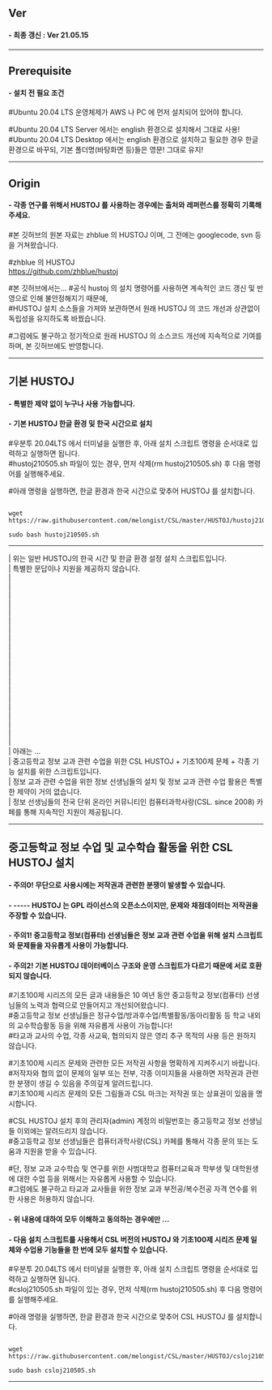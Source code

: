 ## Ver   
#### - 최종 갱신 : Ver 21.05.15   
   
***   
   
## Prerequisite   
#### - 설치 전 필요 조건   
#Ubuntu 20.04 LTS 운영체제가 AWS 나 PC 에 먼저 설치되어 있어야 합니다.   
   
#Ubuntu 20.04 LTS Server  에서는 english 환경으로 설치해서 그대로 사용!   
#Ubuntu 20.04 LTS Desktop 에서는 english 환경으로 설치하고 필요한 경우 한글 환경으로 바꾸되, 기본 폴더명(바탕화면 등)들은 영문! 그대로 유지!   
   
***   
   
## Origin   
#### - 각종 연구를 위해서 HUSTOJ 를 사용하는 경우에는 출처와 레퍼런스를 정확히 기록해 주세요.   
#본 깃허브의 원본 자료는 zhblue 의 HUSTOJ 이며, 그 전에는 googlecode, svn 등을 거쳐왔습니다.   
   
#zhblue 의 HUSTOJ      
<https://github.com/zhblue/hustoj>   
   
#본 깃허브에서는...
#공식 hustoj 의 설치 명령어를 사용하면 계속적인 코드 갱신 및 반영으로 인해 불안정해지기 때문에,   
#HUSTOJ 설치 소스들을 가져와 보관하면서 원래 HUSTOJ 의 코드 개선과 상관없이 독립성을 유지하도록 바꿨습니다.   
   
#그럼에도 불구하고 정기적으로 원래 HUSTOJ 의 소스코드 개선에 지속적으로 기여를 하며, 본 깃허브에도 반영합니다.   
   
***   
   
## 기본 HUSTOJ   
#### - 특별한 제약 없이 누구나 사용 가능합니다.   
#### - 기본 HUSTOJ 한글 환경 및 한국 시간으로 설치   

#우분투 20.04LTS 에서 터미널을 실행한 후, 아래 설치 스크립트 명령을 순서대로 입력하고 실행하면 됩니다.   
#hustoj210505.sh 파일이 있는 경우, 먼저 삭제(rm hustoj210505.sh) 후 다음 명령어를 실행해주세요.     

#아래 명령을 실행하면, 한글 환경과 한국 시간으로 맞추어 HUSTOJ 를 설치합니다.   

<pre><code>
wget https://raw.githubusercontent.com/melongist/CSL/master/HUSTOJ/hustoj210505.sh

sudo bash hustoj210505.sh
</code></pre>
  
***   
| 위는 일반 HUSTOJ의 한국 시간 및 한글 환경 설정 설치 스크립트입니다.   
| 특별한 문답이나 지원을 제공하지 않습니다.  
|   
|   
|   
|   
|   
|   
|   
|   
|   
|   
|   
|   
|   
|   
|   
|   
|   
|   
|   
|   
|  아래는 ...  
|  중고등학교 정보 교과 관련 수업을 위한 CSL HUSTOJ + 기초100제 문제 + 각종 기능 설치를 위한 스크립트입니다.   
|  정보 교과 관련 수업을 위한 정보 선생님들의 설치 및 정보 교과 관련 수업 활용은 특별한 제약이 거의 없습니다.   
|  정보 선생님들의 전국 단위 온라인 커뮤니티인 컴퓨터과학사랑(CSL. since 2008) 카페를 통해 지속적인 지원이 제공됩니다.   
***   
   
## 중고등학교 정보 수업 및 교수학습 활동을 위한 CSL HUSTOJ 설치
#### - 주의0! 무단으로 사용시에는 저작권과 관련한 분쟁이 발생할 수 있습니다.   
#### - ----- HUSTOJ 는 GPL 라이선스의 오픈소스이지만, 문제와 채점데이터는 저작권을 주장할 수 있습니다.   
#### - 주의1! 중고등학교 정보(컴퓨터) 선생님들은 정보 교과 관련 수업을 위해 설치 스크립트와 문제들을 자유롭게 사용이 가능합니다.   
#### - 주의2! 기본 HUSTOJ 데이터베이스 구조와 운영 스크립트가 다르기 때문에 서로 호환되지 않습니다.   
    
#기초100제 시리즈의 모든 글과 내용들은 10 여년 동안 중고등학교 정보(컴퓨터) 선생님들의 노력과 협력으로 만들어지고 개선되어왔습니다.   
#중고등학교 정보 선생님들은 정규수업/방과후수업/특별활동/동아리활동 등 학교 내외의 교수학습활동 등을 위해 자유롭게 사용이 가능합니다!      
#타교과 교사의 수업, 각종 사교육, 협의되지 않은 영리 추구 목적의 사용 등은 원하지 않습니다.    
   
#기초100제 시리즈 문제와 관련한 모든 저작권 사항을 명확하게 지켜주시기 바랍니다.   
#저작자와 협의 없이 문제의 일부 또는 전부, 각종 이미지들을 사용하면 저작권과 관련한 분쟁이 생길 수 있음을 주의깊게 알려드립니다.   
#기초100제 시리즈 문제의 모든 그림들과 CSL 마크는 저작권 또는 상표권이 있음을 명시합니다.   
   
#CSL HUSTOJ 설치 후의 관리자(admin) 계정의 비밀번호는 중고등학교 정보 선생님들 이외에는 알려드리지 않습니다.   
#중고등학교 정보 선생님들은 컴퓨터과학사랑(CSL) 카페를 통해서 각종 문의 또는 도움과 지원을 받을 수 있습니다.   
   
#단, 정보 교과 교수학습 및 연구를 위한 사범대학교 컴퓨터교육과 학부생 및 대학원생에 대한 수업 등을 위해서는 자유롭게 사용할 수 있습니다.   
#그럼에도 불구하고 타교과 교사들을 위한 정보 교과 부전공/복수전공 자격 연수를 위한 사용은 허용하지 않습니다.   
   
#### - 위 내용에 대하여 모두 이해하고 동의하는 경우에만 ...   
#### - 다음 설치 스크립트를 사용해서 CSL 버전의 HUSTOJ 와 기초100제 시리즈 문제 일체와 수업용 기능들을 한 번에 모두 설치할 수 있습니다.   

#우분투 20.04LTS 에서 터미널을 실행한 후, 아래 설치 스크립트 명령을 순서대로 입력하고 실행하면 됩니다.   
#csloj210505.sh 파일이 있는 경우, 먼저 삭제(rm hustoj210505.sh) 후 다음 명령어를 실행해주세요.     

#아래 명령을 실행하면, 한글 환경과 한국 시간으로 맞추어 CSL HUSTOJ 를 설치합니다.   
   
<pre><code>
wget https://raw.githubusercontent.com/melongist/CSL/master/HUSTOJ/csloj210505.sh
   
sudo bash csloj210505.sh
</code></pre>
   
***   
